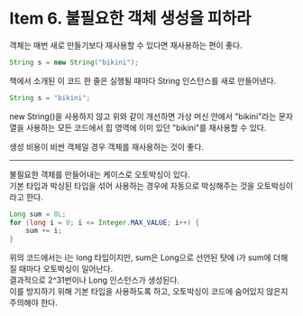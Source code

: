 # Item 6. 불필요한 객체 생성을 피하라

객체는 매번 새로 만들기보다 재사용할 수 있다면 재사용하는 편이 좋다.  
```java
String s = new String("bikini");
```
책에서 소개된 이 코드 한 줄은 실행될 때마다 String 인스턴스를 새로 만들어낸다.
```java
String s = "bikini";
```
new String()을 사용하지 않고 위와 같이 개선하면 가상 머신 안에서 "bikini"라는
문자열을 사용하는 모든 코드에서 힙 영역에 이미 있던 "bikini"를 재사용할 수 있다.

생성 비용이 비싼 객체일 경우 객체를 재사용하는 것이 좋다.
***
불필요한 객체를 만들어내는 케이스로 오토박싱이 있다.  
기본 타입과 박싱된 타입을 섞어 사용하는 경우에 자동으로 박싱해주는 것을 오토박싱이라고 한다.  
```java
Long sum = 0L;
for (long i = 0; i <= Integer.MAX_VALUE; i++) {
    sum += i;
}
```
위의 코드에서는 i는 long 타입이지만, sum은 Long으로 선언된 탓에 i가 sum에 더해질 때마다
오토박싱이 일어난다.  
결과적으로 2^31번이나 Long 인스턴스가 생성된다.  
이를 방지하기 위해 기본 타입을 사용하도록 하고, 오토박싱이 코드에 숨어있지 않은지 주의해야 한다.